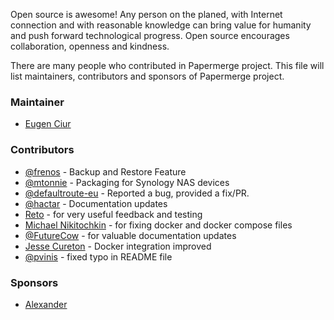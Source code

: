 Open source is awesome! Any person on the planed, with Internet connection and
with reasonable knowledge can bring value for humanity and push forward
technological progress. Open source encourages collaboration, openness and
kindness.

There are many people who contributed in Papermerge project. This file will
list maintainers, contributors and sponsors of Papermerge project.

### Maintainer

* [Eugen Ciur](mailto:eugen@papermerge.com)

### Contributors

* [@frenos](https://github.com/frenos) - Backup and Restore Feature
* [@mtonnie](https://github.com/mtonnie) - Packaging for Synology NAS devices
* [@defaultroute-eu](https://github.com/defaultroute-eu) - Reported a bug, provided a fix/PR.
* [@hactar](https://github.com/hactar) - Documentation updates    
* [Reto](https://github.com/tido-) - for very useful feedback and testing
* [Michael Nikitochkin](https://github.com/miry) - for fixing docker and docker compose files
* [@FutureCow](https://github.com/FutureCow) - for valuable documentation updates
* [Jesse Cureton](https://github.com/jessecureton) - Docker integration improved
* [@pvinis](https://github.com/pvinis) - fixed typo in README file

### Sponsors

* [Alexander](https://github.com/alex1702)